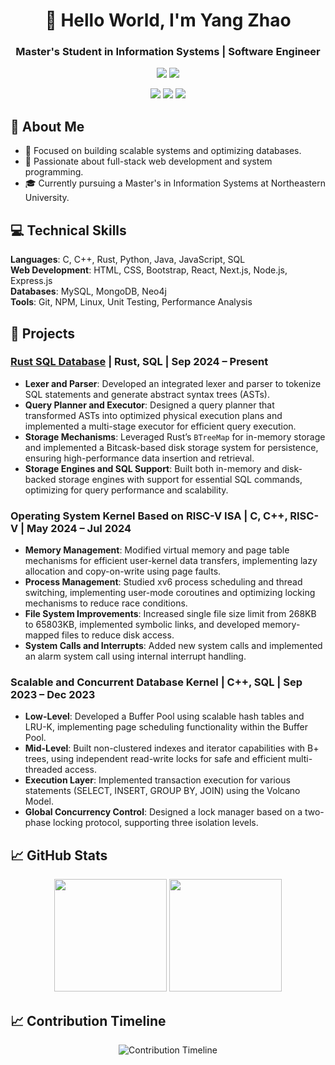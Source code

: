 <div align="center">
  
# 🌟 Hello World, I'm Yang Zhao  
### Master's Student in Information Systems | Software Engineer  

![](https://img.shields.io/badge/Focus-Scalable_Systems_and_Databases-BE2EDD)
![](https://img.shields.io/badge/Role-Software_Developer-20B2AA)

<p>
  <a href="https://www.linkedin.com/in/yang-zhao-48b12431a/"><img src="https://img.shields.io/badge/LinkedIn-ffffff?style=for-the-badge&logo=linkedin&logoColor=black"/></a>
  <a href="mailto:zhao.yang11@northeastern.edu"><img src="https://img.shields.io/badge/Email-ffffff?style=for-the-badge&logo=gmail&logoColor=black"/></a>
  <a href="https://github.com/YZhao-prog"><img src="https://img.shields.io/badge/GitHub-ffffff?style=for-the-badge&logo=github&logoColor=black"/></a>
</p>

</div>

## 🎯 About Me  

- 🔭 Focused on building scalable systems and optimizing databases.  
- 🌱 Passionate about full-stack web development and system programming.  
- 🎓 Currently pursuing a Master's in Information Systems at Northeastern University.  

## 💻 Technical Skills  

**Languages**: C, C++, Rust, Python, Java, JavaScript, SQL  
**Web Development**: HTML, CSS, Bootstrap, React, Next.js, Node.js, Express.js  
**Databases**: MySQL, MongoDB, Neo4j  
**Tools**: Git, NPM, Linux, Unit Testing, Performance Analysis  

## 🚀 Projects  

### [Rust SQL Database](https://github.com/YZhao-prog/Rust-SQL-Database) | Rust, SQL | Sep 2024 – Present  
- **Lexer and Parser**: Developed an integrated lexer and parser to tokenize SQL statements and generate abstract syntax trees (ASTs).  
- **Query Planner and Executor**: Designed a query planner that transformed ASTs into optimized physical execution plans and implemented a multi-stage executor for efficient query execution.  
- **Storage Mechanisms**: Leveraged Rust’s `BTreeMap` for in-memory storage and implemented a Bitcask-based disk storage system for persistence, ensuring high-performance data insertion and retrieval.  
- **Storage Engines and SQL Support**: Built both in-memory and disk-backed storage engines with support for essential SQL commands, optimizing for query performance and scalability.  

### Operating System Kernel Based on RISC-V ISA | C, C++, RISC-V | May 2024 – Jul 2024  
- **Memory Management**: Modified virtual memory and page table mechanisms for efficient user-kernel data transfers, implementing lazy allocation and copy-on-write using page faults.  
- **Process Management**: Studied xv6 process scheduling and thread switching, implementing user-mode coroutines and optimizing locking mechanisms to reduce race conditions.  
- **File System Improvements**: Increased single file size limit from 268KB to 65803KB, implemented symbolic links, and developed memory-mapped files to reduce disk access.  
- **System Calls and Interrupts**: Added new system calls and implemented an alarm system call using internal interrupt handling.  

### Scalable and Concurrent Database Kernel | C++, SQL | Sep 2023 – Dec 2023  
- **Low-Level**: Developed a Buffer Pool using scalable hash tables and LRU-K, implementing page scheduling functionality within the Buffer Pool.  
- **Mid-Level**: Built non-clustered indexes and iterator capabilities with B+ trees, using independent read-write locks for safe and efficient multi-threaded access.  
- **Execution Layer**: Implemented transaction execution for various statements (SELECT, INSERT, GROUP BY, JOIN) using the Volcano Model.  
- **Global Concurrency Control**: Designed a lock manager based on a two-phase locking protocol, supporting three isolation levels.  

## 📈 GitHub Stats  

<div align="center">
  <img height="180em" src="https://github-readme-stats.vercel.app/api?username=YZhao-prog&show_icons=true&theme=radical&include_all_commits=true&count_private=true"/>
  <img height="180em" src="https://github-readme-stats.vercel.app/api/top-langs/?username=YZhao-prog&layout=compact&langs_count=8&theme=radical"/>
</div>

## 📈 Contribution Timeline  

<div align="center">
  <img src="https://github-readme-activity-graph.vercel.app/graph?username=YZhao-prog&theme=dracula" alt="Contribution Timeline"/>
</div>
